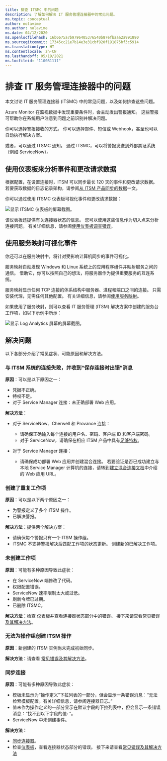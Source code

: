 ```yaml
---
title: 排查 ITSMC 中的问题
description: 了解如何解决 IT 服务管理连接器中的常见问题。
ms.topic: conceptual
author: nolavime
ms.author: nolavime
ms.date: 04/12/2020
ms.openlocfilehash: 16b6675a7b9796405376540b87efbaaa2a991890
ms.sourcegitcommit: 17345cc21e7b14e3e31cbf920f191875bf3c5914
ms.translationtype: HT
ms.contentlocale: zh-CN
ms.lasthandoff: 05/19/2021
ms.locfileid: "110081111"
---
```

# <a name="troubleshoot-problems-in-it-service-management-connector"></a>排查 IT 服务管理连接器中的问题

本文讨论 IT 服务管理连接器 (ITSMC) 中的常见问题，以及如何排查这些问题。

Azure Monitor 在监视数据中发现重要条件时，会主动发出警报通知。 这些警报可帮助你在系统用户注意到问题之前识别并解决问题。

你可以选择警报接收的方式。 你可以选择邮件、短信或 Webhook，甚至也可以自动执行解决方案。 

或者，可以通过 ITSMC 通知。 通过 ITSMC，可以将警报发送到外部票证系统（例如 ServiceNow）。

## <a name="use-the-dashboard-to-analyze-incident-and-change-request-data"></a>使用仪表板来分析事件和更改请求数据

根据配置，在设置连接时，ITSM 可以同步最长 120 天的事件和更改请求数据。 若要获取数据的日志记录架构，请参阅[从 ITSM 产品同步的数据](./itsmc-synced-data.md)一文。

你可以通过使用 ITSMC 仪表板可视化事件和更改请求数据：

![显示 ITSMC 仪表板的屏幕截图。](media/itsmc-overview/itsmc-overview-sample-log-analytics.png)

该仪表板还提供有关连接器状态的信息。 您可以使用这些信息作为切入点来分析连接问题。 有关详细信息，请参阅[使用仪表板调查错误](./itsmc-dashboard.md)。

## <a name="use-service-map-to-visualize-incidents"></a>使用服务映射可视化事件

你还可以在服务映射中，将针对受影响计算机同步的事件可视化。

服务映射自动发现 Windows 和 Linux 系统上的应用程序组件并映射服务之间的通信。 借助它，你可以按照自己的想法，将服务器作为提供重要服务的互连系统。 

服务映射显示任何 TCP 连接的体系结构中服务器、进程和端口之间的连接。 只需安装代理，无需任何其他配置。 有关详细信息，请参阅[使用服务映射](../vm/service-map.md)。

如果使用了服务映射，则可以查看 IT 服务管理 (ITSM) 解决方案中创建的服务台工作项，如以下示例中所示：

![显示 Log Analytics 屏幕的屏幕截图。](media/itsmc-overview/itsmc-overview-integrated-solutions.png)

## <a name="resolve-problems"></a>解决问题

以下各部分介绍了常见症状、可能原因和解决方法。 

### <a name="a-connection-to-the-itsm-system-fails-and-you-get-an-error-in-saving-connection-message"></a>与 ITSM 系统的连接失败，并收到“保存连接时出错”消息

**原因**：可以是以下原因之一：

* 凭据不正确。
* 特权不足。
* 对于 Service Manager 连接：未正确部署 Web 应用。

**解决方法**：

* 对于 ServiceNow、Cherwell 和 Provance 连接：
  * 请确保正确输入每个连接的用户名、密码、客户端 ID 和客户端密码。  
  * 对于 ServiceNow，请确保在相应 ITSM 产品中具有[足够特权](itsmc-connections-servicenow.md#install-the-user-app-and-create-the-user-role)。

* 对于 Service Manager 连接：  
  * 请确保成功部署 Web 应用并创建混合连接。 若要验证是否已成功建立与本地 Service Manager 计算机的连接，请转到[建立混合连接文档](./itsmc-connections-scsm.md#configure-the-hybrid-connection)中介绍的 Web 应用 URL。  

### <a name="duplicate-work-items-are-created"></a>创建了重复工作项

**原因**：可以是以下两个原因之一：

* 为警报定义了多个 ITSM 操作。
* 已解决警报。

**解决方法**：提供两个解决方案：

* 请确保每个警报只有一个 ITSM 操作组。
* ITSMC 不支持警报解决后匹配工作项的状态更新。 创建新的已解决工作项。

### <a name="work-items-are-not-created"></a>未创建工作项

**原因**：可能有多种原因导致此症状：

* 在 ServiceNow 端修改了代码。
* 权限配置错误。
* ServiceNow 速率限制太大或过低。
* 刷新令牌已过期。
* 已删除 ITSMC。

**解决方法**：检查 [仪表板](itsmc-dashboard.md)并查看连接器状态部分中的错误。 接下来请查看[常见错误及其解决方法](itsmc-dashboard-errors.md)。

### <a name="you-cant-create-an-itsm-action-for-an-action-group"></a>无法为操作组创建 ITSM 操作

**原因**：新创建的 ITSM 实例尚未完成初始同步。

**解决方法**：请查看 [常见错误及其解决方法](itsmc-dashboard-errors.md)。

### <a name="sync-connection"></a>同步连接 

**原因**：可能有多种原因导致此症状：

* 模板未显示为“操作定义”下拉列表的一部分，但会显示一条错误消息：“无法检索模板配置。有关详细信息，请参阅连接器日志。”
* 值未作为操作定义的一部分显示在默认字段的下拉列表中，但会显示一条错误消息：“找不到以下字段的值: <field names>”。
* ServiceNow 中未创建事件。

**解决方法**： 
* [同步连接器](itsmc-resync-servicenow.md)。
* 检查[仪表板](itsmc-dashboard.md)，查看连接器状态部分的错误。 接下来请查看[常见错误及其解决方法](itsmc-dashboard-errors.md)
